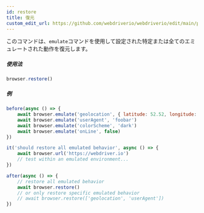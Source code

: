 ```yaml
---
id: restore
title: 復元
custom_edit_url: https://github.com/webdriverio/webdriverio/edit/main/packages/webdriverio/src/commands/browser/restore.ts
---
```


このコマンドは、`emulate`コマンドを使用して設定された特定または全てのエミュレートされた動作を復元します。

##### 使用法

```js
browser.restore()
```

##### 例

```js title="restore.js"
before(async () => {
    await browser.emulate('geolocation', { latitude: 52.52, longitude: 13.405 })
    await browser.emulate('userAgent', 'foobar')
    await browser.emulate('colorScheme', 'dark')
    await browser.emulate('onLine', false)
})

it('should restore all emulated behavior', async () => {
    await browser.url('https://webdriver.io')
    // test within an emulated environment...
})

after(async () => {
    // restore all emulated behavior
    await browser.restore()
    // or only restore specific emulated behavior
    // await browser.restore(['geolocation', 'userAgent'])
})
```
